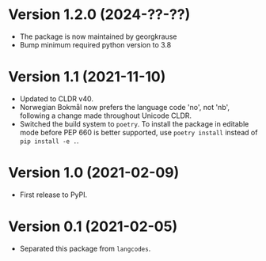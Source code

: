 # Version 1.2.0 (2024-??-??)

- The package is now maintained by georgkrause
- Bump minimum required python version to 3.8

# Version 1.1 (2021-11-10)

- Updated to CLDR v40.
- Norwegian Bokmål now prefers the language code 'no', not 'nb', following a change made throughout Unicode CLDR.
- Switched the build system to `poetry`. To install the package in editable mode before PEP 660 is better supported, use `poetry install` instead of `pip install -e .`.

# Version 1.0 (2021-02-09)

- First release to PyPI.

# Version 0.1 (2021-02-05)

- Separated this package from `langcodes`.
